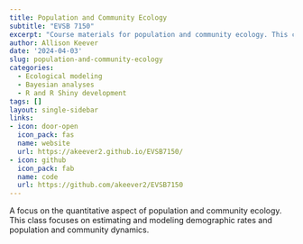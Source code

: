 ```yaml
---
title: Population and Community Ecology
subtitle: "EVSB 7150"
excerpt: "Course materials for population and community ecology. This class focuses on estimating and modeling demographic rates and population and community dynamics."
author: Allison Keever
date: '2024-04-03'
slug: population-and-community-ecology
categories: 
  - Ecological modeling
  - Bayesian analyses 
  - R and R Shiny development 
tags: []
layout: single-sidebar
links:
- icon: door-open
  icon_pack: fas
  name: website
  url: https://akeever2.github.io/EVSB7150/
- icon: github
  icon_pack: fab
  name: code
  url: https://github.com/akeever2/EVSB7150
---
```


A focus on the quantitative aspect of population and community ecology. This class focuses on estimating and modeling demographic rates and population and community dynamics. 
